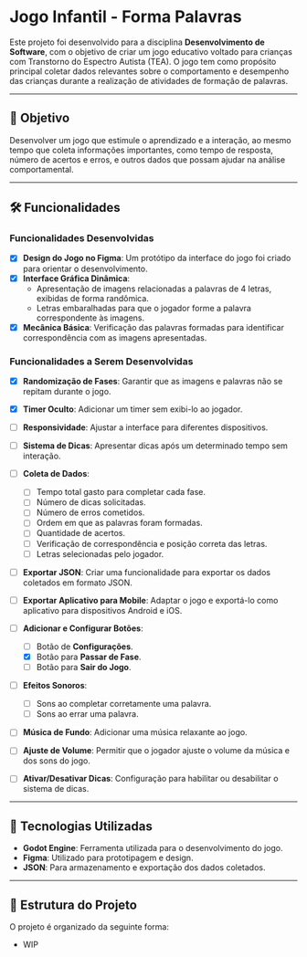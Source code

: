 # Jogo Infantil - Forma Palavras

Este projeto foi desenvolvido para a disciplina **Desenvolvimento de Software**, com o objetivo de criar um jogo educativo voltado para crianças com Transtorno do Espectro Autista (TEA). O jogo tem como propósito principal coletar dados relevantes sobre o comportamento e desempenho das crianças durante a realização de atividades de formação de palavras.

---

## 🎯 Objetivo

Desenvolver um jogo que estimule o aprendizado e a interação, ao mesmo tempo que coleta informações importantes, como tempo de resposta, número de acertos e erros, e outros dados que possam ajudar na análise comportamental.

---

## 🛠️ Funcionalidades

### Funcionalidades Desenvolvidas
- [x] **Design do Jogo no Figma**: Um protótipo da interface do jogo foi criado para orientar o desenvolvimento.
- [x] **Interface Gráfica Dinâmica**: 
  - Apresentação de imagens relacionadas a palavras de 4 letras, exibidas de forma randômica.
  - Letras embaralhadas para que o jogador forme a palavra correspondente às imagens.
- [x] **Mecânica Básica**: Verificação das palavras formadas para identificar correspondência com as imagens apresentadas.

### Funcionalidades a Serem Desenvolvidas
- [x] **Randomização de Fases**: Garantir que as imagens e palavras não se repitam durante o jogo.
- [x] **Timer Oculto**: Adicionar um timer sem exibi-lo ao jogador.
- [ ] **Responsividade**: Ajustar a interface para diferentes dispositivos.
- [ ] **Sistema de Dicas**: Apresentar dicas após um determinado tempo sem interação.
- [ ] **Coleta de Dados**:
  - [ ] Tempo total gasto para completar cada fase.
  - [ ] Número de dicas solicitadas.
  - [ ] Número de erros cometidos.
  - [ ] Ordem em que as palavras foram formadas.
  - [ ] Quantidade de acertos.
  - [ ] Verificação de correspondência e posição correta das letras.
  - [ ] Letras selecionadas pelo jogador.
- [ ] **Exportar JSON**: Criar uma funcionalidade para exportar os dados coletados em formato JSON.
- [ ] **Exportar Aplicativo para Mobile**: Adaptar o jogo e exportá-lo como aplicativo para dispositivos Android e iOS.
- [ ] **Adicionar e Configurar Botões**:
  - [ ] Botão de **Configurações**.
  - [x] Botão para **Passar de Fase**.
  - [ ] Botão para **Sair do Jogo**.
- [ ] **Efeitos Sonoros**:
  - [ ] Sons ao completar corretamente uma palavra.
  - [ ] Sons ao errar uma palavra.
- [ ] **Música de Fundo**: Adicionar uma música relaxante ao jogo.
- [ ] **Ajuste de Volume**: Permitir que o jogador ajuste o volume da música e dos sons do jogo.
- [ ] **Ativar/Desativar Dicas**: Configuração para habilitar ou desabilitar o sistema de dicas.


---

## 🚀 Tecnologias Utilizadas

- **Godot Engine**: Ferramenta utilizada para o desenvolvimento do jogo.
- **Figma**: Utilizado para prototipagem e design.
- **JSON**: Para armazenamento e exportação dos dados coletados.

---

## 📌 Estrutura do Projeto

O projeto é organizado da seguinte forma:

- WIP
